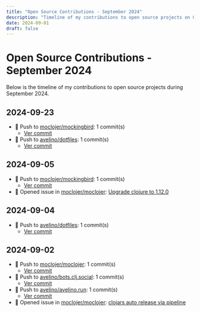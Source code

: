 ```yaml
---
title: "Open Source Contributions - September 2024"
description: "Timeline of my contributions to open source projects on GitHub during September 2024."
date: 2024-09-01
draft: false
---
```


# Open Source Contributions - September 2024

Below is the timeline of my contributions to open source projects during September 2024.

## 2024-09-23

- 🔨 Push to [moclojer/mockingbird](https://github.com/moclojer/mockingbird): 1 commit(s)
  - [Ver commit](https://github.com/avelino?tab=overview&from=2024-09-01&to=2024-09-30)
- 🔨 Push to [avelino/dotfiles](https://github.com/avelino/dotfiles): 1 commit(s)
  - [Ver commit](https://github.com/avelino?tab=overview&from=2024-09-01&to=2024-09-30)

## 2024-09-05

- 🔨 Push to [moclojer/mockingbird](https://github.com/moclojer/mockingbird): 1 commit(s)
  - [Ver commit](https://github.com/avelino?tab=overview&from=2024-09-01&to=2024-09-30)
- 🐛 Opened issue in [moclojer/moclojer](https://github.com/moclojer/moclojer): [Upgrade clojure to 1.12.0](https://github.com/moclojer/moclojer/issues/282)

## 2024-09-04

- 🔨 Push to [avelino/dotfiles](https://github.com/avelino/dotfiles): 1 commit(s)
  - [Ver commit](https://github.com/avelino?tab=overview&from=2024-09-01&to=2024-09-30)

## 2024-09-02

- 🔨 Push to [moclojer/moclojer](https://github.com/moclojer/moclojer): 1 commit(s)
  - [Ver commit](https://github.com/avelino?tab=overview&from=2024-09-01&to=2024-09-30)
- 🔨 Push to [avelino/bots.clj.social](https://github.com/avelino/bots.clj.social): 1 commit(s)
  - [Ver commit](https://github.com/avelino?tab=overview&from=2024-09-01&to=2024-09-30)
- 🔨 Push to [avelino/avelino.run](https://github.com/avelino/avelino.run): 1 commit(s)
  - [Ver commit](https://github.com/avelino?tab=overview&from=2024-09-01&to=2024-09-30)
- 🐛 Opened issue in [moclojer/moclojer](https://github.com/moclojer/moclojer): [clojars auto release via pipeline](https://github.com/moclojer/moclojer/issues/279)

